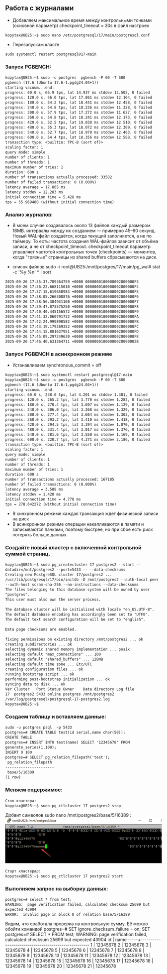 ## Работа с журналами


- Добавляем максимальное время между контрольными точками (основной параметр)
checkpoint_timeout = 30s
в файл настроек 
```
kopytax@UB25:~$ sudo nano /etc/postgresql/17/main/postgresql.conf
```
- Перезапускам класте
```
sudo systemctl restart postgresql@17-main
```

### Запуск PGBENCH:
```
kopytax@UB25:~$ sudo -u postgres  pgbench -P 60 -T 600
pgbench (17.6 (Ubuntu 17.6-1.pgdg24.04+1))
starting vacuum...end.
progress: 60.0 s, 66.9 tps, lat 14.937 ms stddev 12.505, 0 failed
progress: 120.0 s, 56.0 tps, lat 17.861 ms stddev 12.164, 0 failed
progress: 180.0 s, 54.2 tps, lat 18.441 ms stddev 12.458, 0 failed
progress: 240.0 s, 54.8 tps, lat 18.236 ms stddev 11.328, 0 failed
progress: 300.0 s, 57.9 tps, lat 17.272 ms stddev 11.627, 0 failed
progress: 360.0 s, 54.8 tps, lat 18.241 ms stddev 12.173, 0 failed
progress: 420.0 s, 52.5 tps, lat 19.038 ms stddev 12.510, 0 failed
progress: 480.0 s, 55.3 tps, lat 18.072 ms stddev 12.369, 0 failed
progress: 540.0 s, 52.7 tps, lat 18.970 ms stddev 12.463, 0 failed
progress: 600.0 s, 54.4 tps, lat 18.356 ms stddev 12.588, 0 failed
transaction type: <builtin: TPC-B (sort of)>
scaling factor: 1
query mode: simple
number of clients: 1
number of threads: 1
maximum number of tries: 1
duration: 600 s
number of transactions actually processed: 33582
number of failed transactions: 0 (0.000%)
latency average = 17.865 ms
latency stddev = 12.283 ms
initial connection time = 5.428 ms
tps = 55.969480 (without initial connection time)
```
### Анализ журналов: 


- В моем случае создавалось около 13 файлов каждый размером 16MB. интервалы между их созданием — примерно 45–60 секунд. Новый WAL-файл создаётся, когда текущий заполняется, а не по таймеру.
То есть: частота создания WAL-файлов зависит от объёма записи, а не от checkpoint_timeout.
checkpoint_timeout параметр управляет частотой контрольных точек (checkpoints) — моментов, когда "грязные" страницы из shared buffers сбрасываются на диск.

- список файлов 
sudo -i
root@UB25:/mnt/postgres/17/main/pg_wal# stat -c '%y %n' * | sort

```
2025-09-26 17:35:37.789364759 +0000 0000000100000002000000F3
2025-09-26 17:36:22.668115010 +0000 0000000100000002000000F4
2025-09-26 17:37:15.619658983 +0000 0000000100000002000000F5
2025-09-26 17:38:05.266308876 +0000 0000000100000002000000F6
2025-09-26 17:38:56.384931160 +0000 0000000100000002000000F7
2025-09-26 17:39:47.073575250 +0000 0000000100000002000000F8
2025-09-26 17:40:40.445156572 +0000 0000000100000002000000F9
2025-09-26 17:41:32.060791732 +0000 0000000100000002000000FA
2025-09-26 17:42:24.990898582 +0000 0000000100000002000000FB
2025-09-26 17:43:19.179269352 +0000 0000000100000002000000FC
2025-09-26 17:44:15.801637951 +0000 0000000100000002000000FD
2025-09-26 17:45:09.297249630 +0000 0000000100000002000000FE
2025-09-26 17:46:40.631364711 +0000 00000001000000020000002B
```

### Запуск PGBENCH в асинхронном режиме

- Устанавливаем synchronous_commit = off
```
kopytax@UB25:~$ sudo systemctl restart postgresql@17-main
kopytax@UB25:~$ sudo -u postgres  pgbench -P 60 -T 600
pgbench (17.6 (Ubuntu 17.6-1.pgdg24.04+1))
starting vacuum...end.
progress: 60.0 s, 238.0 tps, lat 4.201 ms stddev 1.381, 0 failed
progress: 120.0 s, 265.2 tps, lat 3.770 ms stddev 1.282, 0 failed
progress: 180.0 s, 270.4 tps, lat 3.697 ms stddev 1.129, 0 failed
progress: 240.0 s, 306.0 tps, lat 3.268 ms stddev 1.329, 0 failed
progress: 300.0 s, 277.4 tps, lat 3.604 ms stddev 1.303, 0 failed
progress: 360.0 s, 293.2 tps, lat 3.410 ms stddev 1.418, 0 failed
progress: 420.0 s, 294.5 tps, lat 3.394 ms stddev 1.070, 0 failed
progress: 480.0 s, 331.4 tps, lat 3.017 ms stddev 1.376, 0 failed
progress: 540.0 s, 281.6 tps, lat 3.550 ms stddev 1.169, 0 failed
progress: 600.0 s, 228.7 tps, lat 4.371 ms stddev 2.186, 0 failed
transaction type: <builtin: TPC-B (sort of)>
scaling factor: 1
query mode: simple
number of clients: 1
number of threads: 1
maximum number of tries: 1
duration: 600 s
number of transactions actually processed: 167185
number of failed transactions: 0 (0.000%)
latency average = 3.588 ms
latency stddev = 1.428 ms
initial connection time = 4.778 ms
tps = 278.642272 (without initial connection time)

```
- В синхронном режиме каждая транзакция ждет физической записи на диск
- В асинхронном режиме операции накапливаются в памяти и записываются пачками, поэтому быстрее, но при сбое есть риск потерять больше данных.

### Создайте новый кластер с включенной контрольной суммой страниц.

```
kopytax@UB25:~$ sudo pg_createcluster 17 postgres2 --start --datadir=/mnt/postgres2 --port=5433 -- --data-checksums
Creating new PostgreSQL cluster 17/postgres2 ...
/usr/lib/postgresql/17/bin/initdb -D /mnt/postgres2 --auth-local peer --auth-host scram-sha-256 --no-instructions --data-checksums
The files belonging to this database system will be owned by user "postgres".
This user must also own the server process.

The database cluster will be initialized with locale "en_US.UTF-8".
The default database encoding has accordingly been set to "UTF8".
The default text search configuration will be set to "english".

Data page checksums are enabled.

fixing permissions on existing directory /mnt/postgres2 ... ok
creating subdirectories ... ok
selecting dynamic shared memory implementation ... posix
selecting default "max_connections" ... 100
selecting default "shared_buffers" ... 128MB
selecting default time zone ... Etc/UTC
creating configuration files ... ok
running bootstrap script ... ok
performing post-bootstrap initialization ... ok
syncing data to disk ... ok
Ver Cluster   Port Status Owner    Data directory Log file
17  postgres2 5433 online postgres /mnt/postgres2 /var/log/postgresql/postgresql-17-postgres2.log
kopytax@UB25:~$

```
### Создаем таблицу и вставляем данные:
```
sudo -u postgres psql  -p 5433
postgres=# CREATE TABLE test(id serial,name char(50));
CREATE TABLE
postgres=# INSERT INTO test(name) SELECT '12345678' FROM generate_series(1,100);
INSERT 0 100
postgres=# SELECT pg_relation_filepath('test');
 pg_relation_filepath
----------------------
 base/5/16389
(1 row)

```
### Меняем содержимое:

```
Стоп кластера:
kopytax@UB25:~$ sudo pg_ctlcluster 17 postgres2 stop
```
Добвит  символов sudo nano /mnt/postgres2/base/5/16389 :
![alt text](image-1.png)
```
Старт кластерар:
kopytax@UB25:~$ sudo pg_ctlcluster 17 postgres2 start
```
### Выполняем запрос на выборку данных:

```
postgres=# select * from test;
WARNING:  page verification failed, calculated checksum 25699 but expected 43904
ERROR:  invalid page in block 0 of relation base/5/16389

```
Видим, что сработала проверка на контрольную сумму.
Её можно обойти командой
postgres=# SET ignore_checksum_failure = on;
SET
postgres=# SELECT * FROM test;
WARNING:  page verification failed, calculated checksum 25699 but expected 43904
 id  |                        name
-----+----------------------------------------------------
   1 | 12345678
   2 | 12345678
   3 | 12345678
   4 | 12345678
   5 | 12345678
   6 | 12345678
   7 | 12345678
   8 | 12345678
   9 | 12345678
  13 | 12345678
  11 | 12345678
  12 | 12345678
  13 | 12345678
  14 | 12345678
  15 | 12345678
  16 | 12345678
  17 | 12345678
  18 | 12345678
  19 | 12345678
  20 | 12345678
  21 | 12345678

